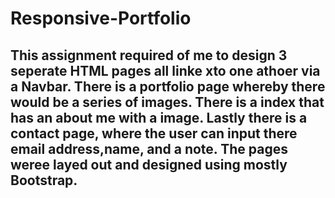 # Responsive-Portfolio

## This assignment required of me to design 3 seperate HTML pages all linke xto one athoer via a Navbar. There is a portfolio page whereby there would be a series of images. There is a index that has an about me with a image. Lastly there is a contact page, where the user can input there email address,name, and a note. The pages weree layed out and designed using mostly Bootstrap. 

